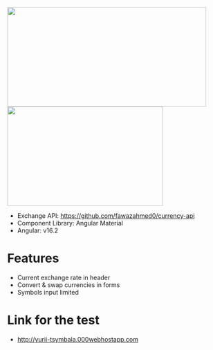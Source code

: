 <img src="https://github.com/yurii-tsymbala/Currency-Converter/assets/35536487/2d0fa2f8-2c2e-45a0-ba63-319024b7c9b0" width="460" height="230"> 
<img src="https://github.com/yurii-tsymbala/Currency-Converter/assets/35536487/1459fb3a-ca78-426c-9e9f-4070dfb2b636" width="360" height="230">

- Exchange API: https://github.com/fawazahmed0/currency-api                          
- Component Library: Angular Material                  
- Angular: v16.2  
# Features
- Current exchange rate in header
- Convert & swap currencies in forms
- Symbols input limited
# Link for the test
- http://yurii-tsymbala.000webhostapp.com



